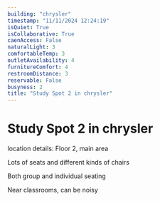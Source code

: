 ```yaml
---
building: "chrysler"
timestamp: "11/11/2024 12:24:19"
isQuiet: True
isCollaborative: True
caenAccess: False
naturalLight: 3
comfortableTemp: 3
outletAvailability: 4
furnitureComfort: 4
restroomDistance: 3
reservable: False
busyness: 2
title: "Study Spot 2 in chrysler"
---
```


# Study Spot 2 in chrysler

location details: Floor 2, main area

Lots of seats and different kinds of chairs

Both group and individual seating 

Near classrooms, can be noisy 


